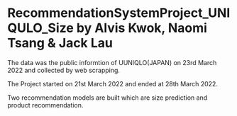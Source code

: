 # RecommendationSystemProject_UNIQULO_Size by Alvis Kwok, Naomi Tsang & Jack Lau

The data was the public informtion of UUNIQLO(JAPAN) on 23rd March 2022 and collected by web scrapping.

The Project started on 21st March 2022 and ended at 28th March 2022.

Two recommendation models are built which are size prediction and product recommendation.

